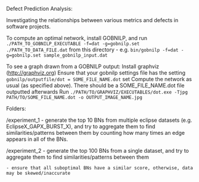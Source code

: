 Defect Prediction Analysis:

Investigating the relationships between various metrics and defects in software projects.

To compute an optimal network, install GOBNILP, and run `./PATH_TO_GOBNILP_EXECUTABLE -f=dat -g=gobnilp.set ./PATH_TO_DATA_FILE.dat` from this directory - e.g. `bin/gobnilp -f=dat -g=gobnilp.set sample_gobnilp_input.dat`

To see a graph drawn from a GOBNILP output:
	Install graphviz (http://graphviz.org)
	Ensure that your gobnilp settings file has the setting `gobnilp/outputfile/dot = SOME_FILE_NAME.dot` set
	Compute the network as usual (as specified above). There should be a SOME_FILE_NAME.dot file outputted afterwards
	Run `./PATH/TO/GRAPHVIZ/EXECUTABLES/dot.exe -Tjpg PATH/TO/SOME_FILE_NAME.dot -o OUTPUT_IMAGE_NAME.jpg`
	

Folders:

/experiment_1 - generate the top 10 BNs from multiple eclipse datasets (e.g. EclipseX_GAPX_BURST_X), and try to aggregate them to find similarities/patterns between them by counting how many times an edge appears in all of the BNs.

/experiment_2 - generate the top 100 BNs from a single dataset, and try to aggregate them to find similarities/patterns between them

	- ensure that all suboptimal BNs have a similar score, otherwise, data may be skewed/inaccurate
